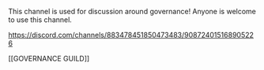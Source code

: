 This channel is used for discussion around governance! Anyone is welcome to use this channel.

https://discord.com/channels/883478451850473483/908724015168905226

[[GOVERNANCE GUILD]]